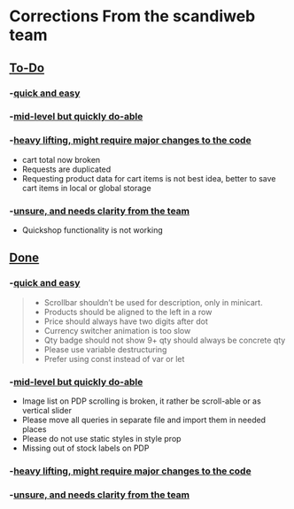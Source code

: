 # Corrections From the scandiweb team

## <u>To-Do</u>

### -<u>quick and easy</u>




### -<u>mid-level but quickly do-able</u>


### -<u>heavy lifting, might require major changes to the code</u>
* cart total now broken
* Requests are duplicated</br>
* Requesting product data for cart items is not best idea, better to save cart items in local or global storage</br>

### -<u>unsure, and needs clarity from the team</u>
* Quickshop functionality is not working</br>


## <u>Done</u>

### -<u>quick and easy</u>
> * Scrollbar shouldn’t be used for description, only in minicart.</br>
> * Products should be aligned to the left in a row</br>
> * Price should always have two digits after dot</br>
> * Currency switcher animation is too slow</br>
> * Qty badge should not show 9+ qty should always be concrete qty</br>
> * Please use variable destructuring</br>
> * Prefer using const instead of var or let</br>

### -<u>mid-level but quickly do-able</u>
* Image list on PDP scrolling is broken, it rather be scroll-able or as vertical slider</br>
* Please move all queries in separate file and import them in needed places</br>
* Please do not use static styles in style prop</br>
* Missing out of stock labels on PDP</br>

### -<u>heavy lifting, might require major changes to the code</u>


### -<u>unsure, and needs clarity from the team</u>
